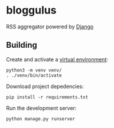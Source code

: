 # bloggulus
RSS aggregator powered by [Django](https://www.djangoproject.com/)

## Building
Create and activate a [virtual environment](https://docs.python.org/3/library/venv.html):
```
python3 -m venv venv/
. ./venv/bin/activate
```

Download project depedencies:
```
pip install -r requirements.txt
```

Run the development server:
```
python manage.py runserver
```
